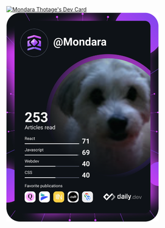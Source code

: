 <a href="https://app.daily.dev/Mondara"><img src="https://api.daily.dev/devcards/aa0ad9a45a3a4e3880853fd2e64c7452.png?r=5lv" width="400" alt="Mondara Thotage's Dev Card"/></a>
<a href="https://app.daily.dev/DailyDevTips"><img src="https://github.com/Mondara/Mondara/blob/main/devcard.svg" width="400" alt="Mondara Thotage's Dev Card"/></a>
